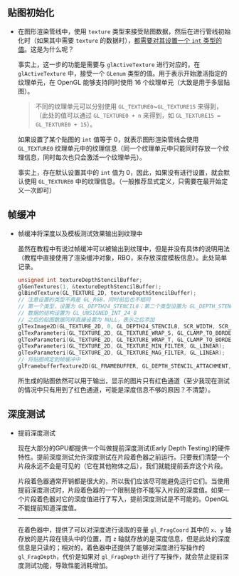 ## 贴图初始化

- 在图形渲染管线中，使用 `texture` 类型来接受贴图数据，然后在进行管线初始化时（如果其中需要 `texture` 的数据时），<u>都需要对其设置一个 `int` 类型的值</u>。这是为什么呢？

    事实上，这一步的功能是需要与 `glActiveTexture` 进行对应的，在 `glActiveTexture` 中，接受一个 `GLenum` 类型的值。用于表示开始激活指定的纹理单元，在 OpenGL 能够支持同时使用 16 个纹理单元（大致是用于多层贴图）。
    
    > 不同的纹理单元可以分别使用 `GL_TEXTURE0`~`GL_TEXTURE15` 来得到，（此处的值可以通过 `GL_TEXTURE0 + n` 来得到，如 `GL_TEXTURE15 = GL_TEXTURE0 + 15`）。
    
    如果设置了某个贴图的 `int` 值等于 0，就表示图形渲染管线会使用 `GL_TEXTURE0` 纹理单元中的纹理信息（同一个纹理单元中只能同时存放一个纹理信息，同时每次也只会激活一个纹理单元）。
    
    事实上，存在默认设置其中的 `int` 值为 0，因此，如果没有进行设置，就会默认使用 `GL_TEXTURE0` 中的纹理信息。（一般推荐显式定义，只需要在最开始定义一次即可）
    
## 帧缓冲

- 帧缓冲将深度以及模板测试效果输出到纹理中

    虽然在教程中有说过帧缓冲可以被输出到纹理中，但是并没有具体的说明用法（教程中直接使用了渲染缓冲对象，RBO，来存放深度模板信息）。此处简单记录。
    
    ```cpp
    unsigned int textureDepthStencilBuffer;
	glGenTextures(1, &textureDepthStencilBuffer);
	glBindTexture(GL_TEXTURE_2D, textureDepthStencilBuffer);
	// 注意设置的类型不再是 GL_RGB，同时前后也不相同
	// 第一个类型，设置为 GL_DEPTH24_STENCIL8；第二个类型设置为 GL_DEPTH_STENCIL
	// 数据的结构设置为 GL_UNSIGNED_INT_24_8
    // 之后的贴图数据同样直接设置为 NULL，表示之后添加
	glTexImage2D(GL_TEXTURE_2D, 0, GL_DEPTH24_STENCIL8, SCR_WIDTH, SCR_HEIGHT, 0, GL_DEPTH_STENCIL, GL_UNSIGNED_INT_24_8, NULL);
	glTexParameteri(GL_TEXTURE_2D, GL_TEXTURE_WRAP_S, GL_CLAMP_TO_BORDER);
	glTexParameteri(GL_TEXTURE_2D, GL_TEXTURE_WRAP_T, GL_CLAMP_TO_BORDER);
	glTexParameteri(GL_TEXTURE_2D, GL_TEXTURE_MIN_FILTER, GL_LINEAR);
	glTexParameteri(GL_TEXTURE_2D, GL_TEXTURE_MAG_FILTER, GL_LINEAR);
	// 将贴图绑定到帧缓冲中
	glFramebufferTexture2D(GL_FRAMEBUFFER, GL_DEPTH_STENCIL_ATTACHMENT, GL_TEXTURE_2D, textureDepthStencilBuffer, 0);
    ```
    
    所生成的贴图依然可以用于输出，显示的图片只有红色通道（至少我现在测试的情况中只有用到了红色通道，可能是深度信息不够的原因？不清楚）。
    
## 深度测试

- 提前深度测试

    现在大部分的GPU都提供一个叫做提前深度测试(Early Depth Testing)的硬件特性。提前深度测试允许深度测试在片段着色器之前运行。只要我们清楚一个片段永远不会是可见的（它在其他物体之后），我们就能提前丢弃这个片段。
    
    片段着色器通常开销都是很大的，所以我们应该尽可能避免运行它们。当使用提前深度测试时，片段着色器的一个限制是你不能写入片段的深度值。如果一个片段着色器对它的深度值进行了写入，提前深度测试是不可能的。OpenGL不能提前知道深度值。
    
    ***
    
    在着色器中，提供了可以对深度进行读取的变量 `gl_FragCoord` 其中的 `x`、`y` 轴存放的是片段在镜头中的位置，而 `z` 轴就存放的是深度信息，但是此处的深度信息是只读的；相对的，着色器中还提供了能够对深度进行写操作的 `gl_FragDepth`，代价是如果对 `gl_FragDepth` 进行了写操作，就会禁止提前深度测试功能，导致性能消耗增加。